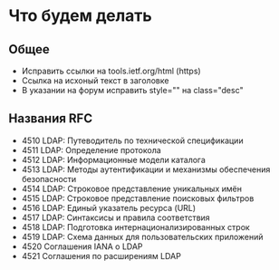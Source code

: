 # Что будем делать

## Общее
- Исправить ссылки на tools.ietf.org/html (https)
- Ссылка на исхоный текст в заголовке
- В указании на форум исправить style="" на class="desc"

## Названия RFC
- 4510    LDAP: Путеводитель по технической спецификации
- 4511    LDAP: Определение протокола
- 4512    LDAP: Информационные модели каталога
- 4513    LDAP: Методы аутентификации и механизмы обеспечения безопасности
- 4514    LDAP: Строковое представление уникальных имён
- 4515    LDAP: Строковое представление поисковых фильтров
- 4516    LDAP: Единый указатель ресурса (URL)
- 4517    LDAP: Синтаксисы и правила соответствия
- 4518    LDAP: Подготовка интернационализированных строк
- 4519    LDAP: Схема данных для пользовательских приложений
- 4520    Соглашения IANA о LDAP
- 4521    Соглашения по расширениям LDAP

